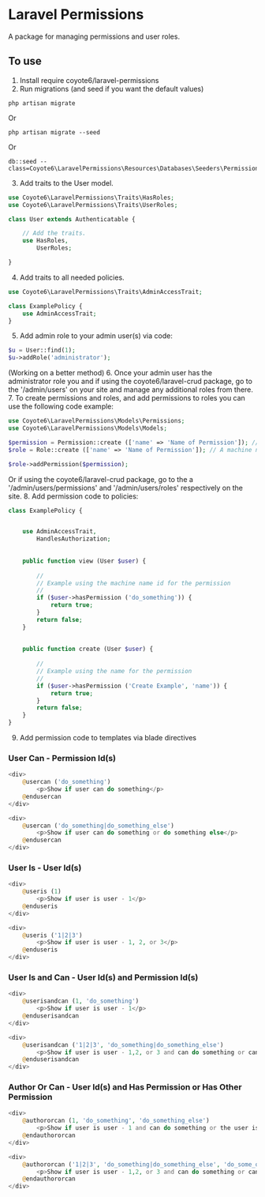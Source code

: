 # Laravel Permissions

A package for managing permissions and user roles.

## To use
1. Install require coyote6/laravel-permissions
2. Run migrations (and seed if you want the default values) 
```
php artisan migrate
```
Or
```
php artisan migrate --seed
```
Or
```
db::seed --class=Coyote6\LaravelPermissions\Resources\Databases\Seeders\PermissionsSeeder
```
3. Add traits to the User model.
```php
use Coyote6\LaravelPermissions\Traits\HasRoles;
use Coyote6\LaravelPermissions\Traits\UserRoles;

class User extends Authenticatable {

	// Add the traits.
	use HasRoles,
		UserRoles;

}
```
4. Add traits to all needed policies.
```php
use Coyote6\LaravelPermissions\Traits\AdminAccessTrait;

class ExamplePolicy {
	use AdminAccessTrait;
}	
```
5. Add admin role to your admin user(s) via code:
```php
$u = User::find(1);
$u->addRole('administrator');
```
(Working on a better method)
6. Once your admin user has the administrator role you and if using the coyote6/laravel-crud package, go to the '/admin/users' on your site and manage any additional roles from there.
7. To create permissions and roles, and add permissions to roles you can use the following code example:
```php
use Coyote6\LaravelPermissions\Models\Permissions;
use Coyote6\LaravelPermissions\Models\Models;

$permission = Permission::create (['name' => 'Name of Permission']); // A machine name id will automatically be created.
$role = Role::create (['name' => 'Name of Permission']); // A machine name id will automatically be created.

$role->addPermission($permission);

```
Or if using the coyote6/laravel-crud package, go to the a '/admin/users/permissions' and '/admin/users/roles' respectively on the site.
8. Add permission code to policies:
```php 
class ExamplePolicy {


	use AdminAccessTrait,
		HandlesAuthorization;
	
	
	public function view (User $user) {
		
		//
		// Example using the machine name id for the permission
		//
		if ($user->hasPermission ('do_something')) {
			return true;
		}
		return false;
	}
	
	
	public function create (User $user) {
		
		//
		// Example using the name for the permission
		//
		if ($user->hasPermission ('Create Example', 'name')) {
			return true;
		}
		return false;
	}
}
```
9. Add permission code to templates via blade directives
### User Can - Permission Id(s)
```php
<div>
	@usercan ('do_something')
		<p>Show if user can do something</p>
	@endusercan
</div>
```
```php
<div>
	@usercan ('do_something|do_something_else')
		<p>Show if user can do something or do something else</p>
	@endusercan
</div>
```
### User Is - User Id(s)
```php
<div>
	@useris (1)
		<p>Show if user is user - 1</p>
	@enduseris
</div>
```
```php
<div>
	@useris ('1|2|3')
		<p>Show if user is user - 1, 2, or 3</p>
	@enduseris
</div>
```
### User Is and Can - User Id(s) and Permission Id(s)
```php
<div>
	@userisandcan (1, 'do_something')
		<p>Show if user is user - 1</p>
	@enduserisandcan
</div>
```
```php
<div>
	@userisandcan ('1|2|3', 'do_something|do_something_else')
		<p>Show if user is user - 1,2, or 3 and can do something or can do something else</p>
	@enduserisandcan
</div>
```
### Author Or Can - User Id(s) and Has Permission or Has Other Permission
```php
<div>
	@authororcan (1, 'do_something', 'do_something_else')
		<p>Show if user is user - 1 and can do something or the user is any user who can do something else</p>
	@endauthororcan
</div>
```
```php
<div>
	@authororcan ('1|2|3', 'do_something|do_something_else', 'do_some_other_thing_1|do_some_other_thing_2')
		<p>Show if user is user - 1,2, or 3 and can do something or can do something else or if the user is any user who can do some other thing 1 or 2.</p>
	@endauthororcan
</div>
```